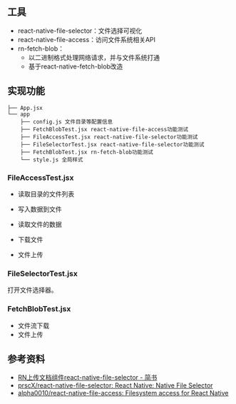 

## 工具
- react-native-file-selector：文件选择可视化
- react-native-file-access：访问文件系统相关API
- rn-fetch-blob：
    - 以二进制格式处理网络请求，并与文件系统打通
    - 基于react-native-fetch-blob改造
## 实现功能

```
├── App.jsx
└── app
    ├── config.js 文件目录等配置信息
    ├── FetchBlobTest.jsx react-native-file-access功能测试
    ├── FileAccessTest.jsx react-native-file-selector功能测试 
    ├── FileSelectorTest.jsx react-native-file-selector功能测试 
    ├── FetchBlobTest.jsx rn-fetch-blob功能测试
    └── style.js 全局样式
```

### FileAccessTest.jsx 
- 读取目录的文件列表
- 写入数据到文件
- 读取文件的数据
- 下载文件

- 文件上传

### FileSelectorTest.jsx 
打开文件选择器。


### FetchBlobTest.jsx
- 文件流下载
- 文件上传

## 参考资料
- [RN上传文档组件react-native-file-selector - 简书](https://www.jianshu.com/p/f22d8220f0a1)
- [prscX/react-native-file-selector: React Native: Native File Selector](https://github.com/prscX/react-native-file-selector)
- [alpha0010/react-native-file-access: Filesystem access for React Native](https://github.com/alpha0010/react-native-file-access)